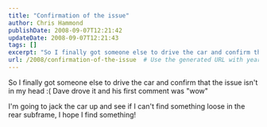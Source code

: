 ```yaml
---
title: "Confirmation of the issue"
author: Chris Hammond
publishDate: 2008-09-07T12:21:42
updateDate: 2008-09-07T12:21:43
tags: []
excerpt: "So I finally got someone else to drive the car and confirm that the issue isn't in my head :( Dave drove it and his first comment was \"wow\"  I'm going to jack the car up and see if I can't find something loose in the rear subframe, I hope I find something! "
url: /2008/confirmation-of-the-issue  # Use the generated URL with year
---
```

<p>So I finally got someone else to drive the car and confirm that the issue isn't in my head :( Dave drove it and his first comment was "wow"</p> <p>I'm going to jack the car up and see if I can't find something loose in the rear subframe, I hope I find something!</p>
